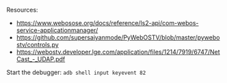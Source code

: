 Resources:

- https://www.webosose.org/docs/reference/ls2-api/com-webos-service-applicationmanager/
- https://github.com/supersaiyanmode/PyWebOSTV/blob/master/pywebostv/controls.py
- https://webostv.developer.lge.com/application/files/1214/7919/6747/NetCast_-_UDAP.pdf

Start the debugger: `adb shell input keyevent 82`
